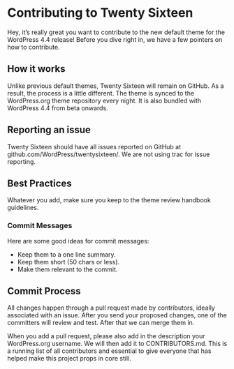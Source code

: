 # Contributing to Twenty Sixteen
Hey, it’s really great you want to contribute to the new default theme for the WordPress 4.4 release! Before you dive right in, we have a few pointers on how to contribute.

## How it works
Unlike previous default themes, Twenty Sixteen will remain on GitHub. As a result, the process is a little different. The theme is synced to the WordPress.org theme repository every night. It is also bundled with WordPress 4.4 from beta onwards.

## Reporting an issue
Twenty Sixteen should have all issues reported on GitHub at github.com/WordPress/twentysixteen/. We are not using trac for issue reporting.

## Best Practices
Whatever you add, make sure you keep to the theme review handbook guidelines.

### Commit Messages
Here are some good ideas for commit messages:
- Keep them to a one line summary.
- Keep them short (50 chars or less).
- Make them relevant to the commit.

## Commit Process
All changes happen through a pull request made by contributors, ideally associated with an issue. After you send your proposed changes, one of the committers will review and test. After that we can merge them in.

When you add a pull request, please also add in the description your WordPress.org username. We will then add it to CONTRIBUTORS.md. This is a running list of all contributors and essential to give everyone that has helped make this project props in core still.
